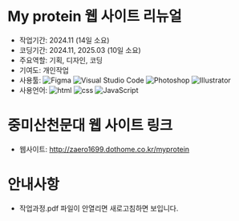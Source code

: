 # My protein 웹 사이트 리뉴얼
* 작업기간: 2024.11 (14일 소요)
* 코딩기간: 2024.11, 2025.03 (10일 소요)
* 주요역할: 기획, 디자인, 코딩
* 기여도: 개인작업
* 사용툴: ![Figma](https://github.com/user-attachments/assets/67394921-4b2e-4896-a94e-c3755396fe90) ![Visual Studio Code](https://github.com/user-attachments/assets/b8a57bc3-3529-4729-8782-6291feaae204) ![Photoshop](https://github.com/user-attachments/assets/2746db4e-38fb-43cd-87f9-2ca47e801e5f) ![Illustrator](https://github.com/user-attachments/assets/234addbe-17ab-48ce-b1ac-69bbf0db9f0b)
* 사용언어: ![html](https://github.com/user-attachments/assets/33812e56-e55d-4081-946b-5e6646007ee8) ![css](https://github.com/user-attachments/assets/df4a8b6c-f552-4247-825a-619af7bf9e6a) ![JavaScript](https://github.com/user-attachments/assets/7dda600a-690b-4437-806f-7a10192d3632)

# 중미산천문대 웹 사이트 링크
* 웹사이트: http://zaero1699.dothome.co.kr/myprotein

# 안내사항
* 작업과정.pdf 파일이 안열리면 새로고침하면 보입니다.
